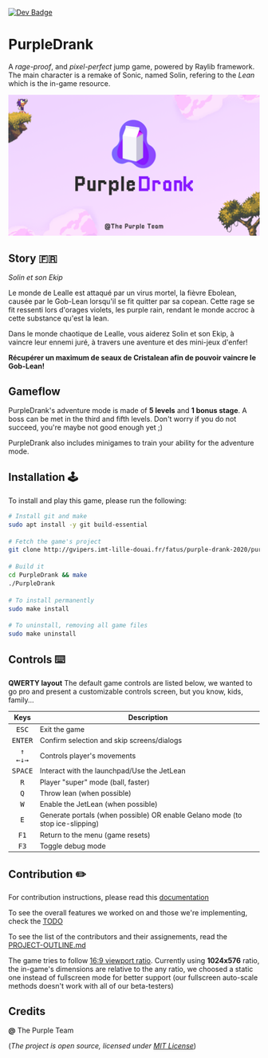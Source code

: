 [![Dev Badge](https://img.shields.io/badge/DEV-PurpleTeam-9400D3?style=for-the-badge&logo=discord&logoColor=9400D3)](https://discord.com/login)

# PurpleDrank
A *rage-proof*, and *pixel-perfect* jump game, powered by Raylib framework.
The main character is a remake of Sonic, named Solin, refering to the *Lean* which is the in-game resource.

![PurpleDrank Splashscreen](./res/backgrounds/splash.png "PurpleDrank")

## Story :fr:
*Solin et son Ekip*

Le monde de Lealle est attaqué par un virus mortel, la fièvre Ebolean, causée par le Gob-Lean lorsqu'il se fit quitter par sa copean. Cette rage se fit ressenti lors d'orages violets, les purple rain, rendant le monde accroc à cette substance qu'est la lean.

Dans le monde chaotique de Lealle, vous aiderez Solin et son Ekip, à vaincre leur ennemi juré, à travers une aventure et des mini-jeux d'enfer!

**Récupérer un maximum de seaux de Cristalean afin de pouvoir vaincre le Gob-Lean!**

## Gameflow
PurpleDrank's adventure mode is made of **5 levels** and **1 bonus stage**. A boss can be met in the third and fifth levels. Don't worry if you do not succeed, you're maybe not good enough yet ;)

PurpleDrank also includes minigames to train your ability for the adventure mode.

## Installation :joystick:
To install and play this game, please run the following:
```bash
# Install git and make
sudo apt install -y git build-essential

# Fetch the game's project
git clone http://gvipers.imt-lille-douai.fr/fatus/purple-drank-2020/purple-drank.git PurpleDrank

# Build it
cd PurpleDrank && make
./PurpleDrank

# To install permanently
sudo make install

# To uninstall, removing all game files
sudo make uninstall
```

## Controls :keyboard:
**QWERTY layout**
The default game controls are listed below, we wanted to go pro and present a customizable controls screen, but you know, kids, family...

| Keys | Description |
|:-:|-|
| <kbd>ESC</kbd> | Exit the game |
| <kbd>ENTER</kbd> | Confirm selection and skip screens/dialogs |
| <div style="display: flex; flex-flow: column nowrap; justify-content: center; align-items: center;"><div style="display: block"><kbd>↑</kbd></div><div style="display: block"><kbd>←</kbd><kbd>↓</kbd><kbd>→</kbd></div></div>  | Controls player's movements |
| <kbd>SPACE</kbd> | Interact with the launchpad/Use the JetLean |
| <kbd>R</kbd> | Player "super" mode (ball, faster) |
| <kbd>Q</kbd> | Throw lean (when possible) |
| <kbd>W</kbd> | Enable the JetLean (when possible) |
| <kbd>E</kbd> | Generate portals (when possible) OR enable Gelano mode (to stop ice-slipping) |
| <kbd>F1</kbd> | Return to the menu (game resets) |
| <kbd>F3</kbd> | Toggle debug mode |

## Contribution :pencil2:
For contribution instructions, please read this [documentation](src/README.md)

To see the overall features we worked on and those we're implementing, check the [TODO](TODO.md)

To see the list of the contributors and their assignements, read the [PROJECT-OUTLINE.md](PROJECT-OUTLINE.md)

The game tries to follow [16:9 viewport ratio](https://en.wikipedia.org/wiki/16:9). Currently using **1024x576** ratio, the in-game's dimensions are relative to the any ratio, we choosed a static one instead of fullscreen mode for better support (our fullscreen auto-scale methods doesn't work with all of our beta-testers)

## Credits
**@** The Purple Team 

(*The project is open source, licensed under [MIT License](https://en.wikipedia.org/wiki/MIT_License)*)
